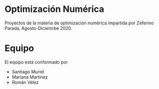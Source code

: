 
# Optimización Numérica
Proyectos de la materia de optimización numérica impartida por Zeferino Parada, Agosto-Diciemrbe 2020. 

# Equipo
El equipo está conformado por 
- Santiago Muriel
- Mariana Martínez
- Román Vélez

